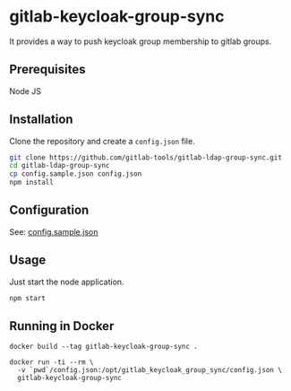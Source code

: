 # gitlab-keycloak-group-sync

It provides a way to push keycloak group membership to gitlab groups.

## Prerequisites

Node JS

## Installation

Clone the repository and create a `config.json` file.

```bash
git clone https://github.com/gitlab-tools/gitlab-ldap-group-sync.git
cd gitlab-ldap-group-sync
cp config.sample.json config.json
npm install
```

## Configuration

See: [config.sample.json ](config.sample.json )

## Usage

Just start the node application.

```bash
npm start
```

## Running in Docker

```
docker build --tag gitlab-keycloak-group-sync .

docker run -ti --rm \
  -v `pwd`/config.json:/opt/gitlab_keycloak_group_sync/config.json \
  gitlab-keycloak-group-sync

```